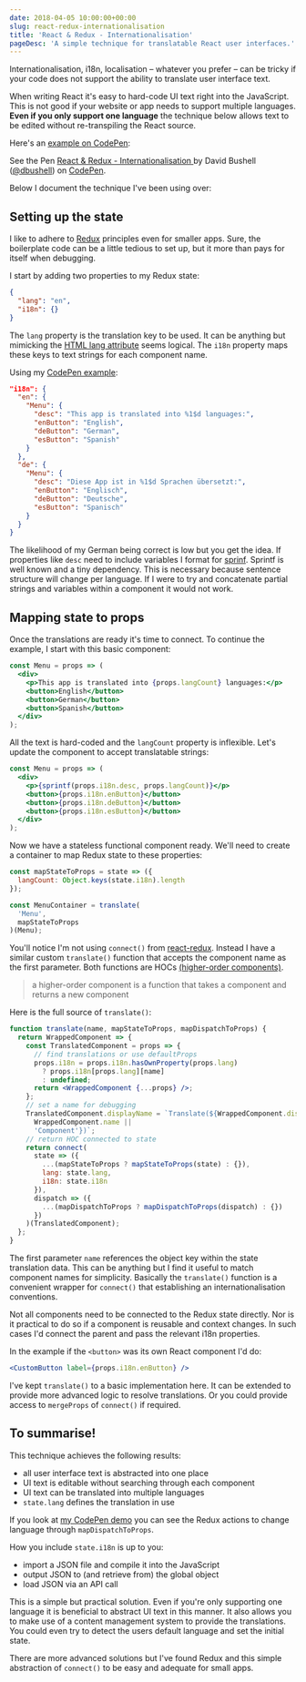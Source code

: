 ```yaml
---
date: 2018-04-05 10:00:00+00:00
slug: react-redux-internationalisation
title: 'React & Redux - Internationalisation'
pageDesc: 'A simple technique for translatable React user interfaces.'
---
```


Internationalisation, i18n, localisation – whatever you prefer – can be tricky if your code does not support the ability to translate user interface text.

When writing React it's easy to hard-code UI text right into the JavaScript. This is not good if your website or app needs to support multiple languages. **Even if you only support one language** the technique below allows text to be edited without re-transpiling the React source.

Here's an [example on CodePen](https://codepen.io/dbushell/pen/aYjvaW/):

<div class="b-post__image">
  <div style="display:block;">
  <p data-height="300" data-theme-id="0" data-slug-hash="aYjvaW" data-default-tab="result" data-user="dbushell" data-embed-version="2" data-pen-title="Styled input range (slider/progress)" class="codepen">See the Pen <a href="https://codepen.io/dbushell/pen/aYjvaW/">React &amp; Redux - Internationalisation </a> by David Bushell (<a href="https://codepen.io/dbushell">@dbushell</a>) on <a href="https://codepen.io">CodePen</a>.</p>
  <script async src="https://static.codepen.io/assets/embed/ei.js"></script>
  </div>
</div>

Below I document the technique I've been using over:

## Setting up the state

I like to adhere to [Redux](https://redux.js.org/) principles even for smaller apps. Sure, the boilerplate code can be a little tedious to set up, but it more than pays for itself when debugging.

I start by adding two properties to my Redux state:

```json
{
  "lang": "en",
  "i18n": {}
}
```

The `lang` property is the translation key to be used. It can be anything but mimicking the [HTML lang attribute](https://developer.mozilla.org/en-US/docs/Web/HTML/Global_attributes/lang) seems logical. The `i18n` property maps these keys to text strings for each component name.

Using my [CodePen example](https://codepen.io/dbushell/pen/aYjvaW/):

```json
"i18n": {
  "en": {
    "Menu": {
      "desc": "This app is translated into %1$d languages:",
      "enButton": "English",
      "deButton": "German",
      "esButton": "Spanish"
    }
  },
  "de": {
    "Menu": {
      "desc": "Diese App ist in %1$d Sprachen übersetzt:",
      "enButton": "Englisch",
      "deButton": "Deutsche",
      "esButton": "Spanisch"
    }
  }
}
```

The likelihood of my German being correct is low but you get the idea. If properties like `desc` need to include variables I format for [sprinf](https://github.com/alexei/sprintf.js). Sprintf is well known and a tiny dependency. This is necessary because sentence structure will change per language. If I were to try and concatenate partial strings and variables within a component it would not work.

## Mapping state to props

Once the translations are ready it's time to connect. To continue the example, I start with this basic component:

```jsx
const Menu = props => (
  <div>
    <p>This app is translated into {props.langCount} languages:</p>
    <button>English</button>
    <button>German</button>
    <button>Spanish</button>
  </div>
);
```

All the text is hard-coded and the `langCount` property is inflexible. Let's update the component to accept translatable strings:

```jsx
const Menu = props => (
  <div>
    <p>{sprintf(props.i18n.desc, props.langCount)}</p>
    <button>{props.i18n.enButton}</button>
    <button>{props.i18n.deButton}</button>
    <button>{props.i18n.esButton}</button>
  </div>
);
```

Now we have a stateless functional component ready. We'll need to create a container to map Redux state to these properties:

```jsx
const mapStateToProps = state => ({
  langCount: Object.keys(state.i18n).length
});

const MenuContainer = translate(
  'Menu',
  mapStateToProps
)(Menu);
```

You'll notice I'm not using `connect()` from [react-redux](https://github.com/reactjs/react-redux). Instead I have a similar custom `translate()` function that accepts the component name as the first parameter. Both functions are HOCs [(higher-order components)](https://reactjs.org/docs/higher-order-components.html).

> a higher-order component is a function that takes a component and returns a new component

Here is the full source of `translate()`:

```jsx
function translate(name, mapStateToProps, mapDispatchToProps) {
  return WrappedComponent => {
    const TranslatedComponent = props => {
      // find translations or use defaultProps
      props.i18n = props.i18n.hasOwnProperty(props.lang)
        ? props.i18n[props.lang][name]
        : undefined;
      return <WrappedComponent {...props} />;
    };
    // set a name for debugging
    TranslatedComponent.displayName = `Translate(${WrappedComponent.displayName ||
      WrappedComponent.name ||
      'Component'})`;
    // return HOC connected to state
    return connect(
      state => ({
        ...(mapStateToProps ? mapStateToProps(state) : {}),
        lang: state.lang,
        i18n: state.i18n
      }),
      dispatch => ({
        ...(mapDispatchToProps ? mapDispatchToProps(dispatch) : {})
      })
    )(TranslatedComponent);
  };
}
```

The first parameter `name` references the object key within the state translation data. This can be anything but I find it useful to match component names for simplicity. Basically the `translate()` function is a convenient wrapper for `connect()` that establishing an internationalisation conventions.

Not all components need to be connected to the Redux state directly. Nor is it practical to do so if a component is reusable and context changes. In such cases I'd connect the parent and pass the relevant i18n properties.

In the example if the `<button>` was its own React component I'd do:

```jsx
<CustomButton label={props.i18n.enButton} />
```

I've kept `translate()` to a basic implementation here. It can be extended to provide more advanced logic to resolve translations. Or you could provide access to `mergeProps` of `connect()` if required.

## To summarise!

This technique achieves the following results:

* all user interface text is abstracted into one place
* UI text is editable without searching through each component
* UI text can be translated into multiple languages
* `state.lang` defines the translation in use

If you look at [my CodePen demo](https://codepen.io/dbushell/pen/aYjvaW/) you can see the Redux actions to change language through `mapDispatchToProps`.

How you include `state.i18n` is up to you:

* import a JSON file and compile it into the JavaScript
* output JSON to (and retrieve from) the global object
* load JSON via an API call

This is a simple but practical solution. Even if you're only supporting one language it is beneficial to abstract UI text in this manner. It also allows you to make use of a content management system to provide the translations. You could even try to detect the users default language and set the initial state.

There are more advanced solutions but I've found Redux and this simple abstraction of `connect()` to be easy and adequate for small apps.
